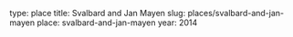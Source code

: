 type: place
title: Svalbard and Jan Mayen
slug: places/svalbard-and-jan-mayen
place: svalbard-and-jan-mayen
year: 2014
